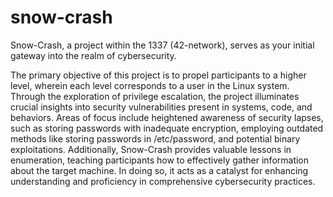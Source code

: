 # snow-crash

Snow-Crash, a project within the 1337 (42-network), serves as your initial gateway into the realm of cybersecurity. 

The primary objective of this project is to propel participants to a higher level, wherein each level corresponds to a user in the Linux system. Through the exploration of privilege escalation, the project illuminates crucial insights into security vulnerabilities present in systems, code, and behaviors. Areas of focus include heightened awareness of security lapses, such as storing passwords with inadequate encryption, employing outdated methods like storing passwords in /etc/password, and potential binary exploitations. Additionally, Snow-Crash provides valuable lessons in enumeration, teaching participants how to effectively gather information about the target machine. In doing so, it acts as a catalyst for enhancing understanding and proficiency in comprehensive cybersecurity practices.
